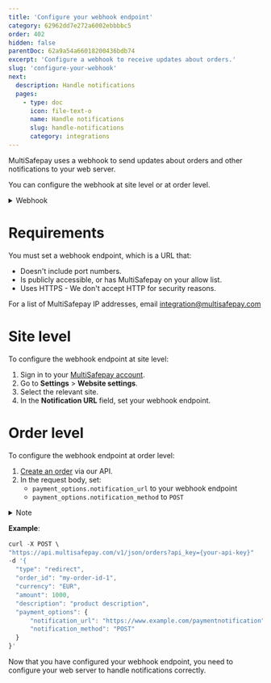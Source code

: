 ```yaml
---
title: 'Configure your webhook endpoint'
category: 62962dd7e272a6002ebbbbc5
order: 402
hidden: false
parentDoc: 62a9a54a66018200436bdb74
excerpt: 'Configure a webhook to receive updates about orders.'
slug: 'configure-your-webhook'
next:
  description: Handle notifications
  pages:
    - type: doc
      icon: file-text-o
      name: Handle notifications
      slug: handle-notifications
      category: integrations
---
```


MultiSafepay uses a webhook to send updates about orders and other notifications to your web server.

You can configure the webhook at site level or at order level.

<details id="webhook">
<summary>Webhook</summary>
<br>

The webhook is triggered when the [order or transaction status](/docs/payments-statuses/) changes, e.g. when:

- A customer completes payment
- A customer's payment is declined or fails
- An order has shipped
- A refund is processed

MultiSafepay uses HTTPS to send notifications securely to the webhook endpoint configured for your web server.

Our webhook uses the `POST` method to inform your web server when there is an update, and shares details on what has changed. This is more efficient than a poll-based method where your web server must continually check for updates.

<img src="https://raw.githubusercontent.com/MultiSafepay/docs/readmedocs-staging/static/diagrams/svg/webhook-flow.svg" alt="Webhook communication flow" style="display: block;
  margin-left: auto;
  margin-right: auto;
  max-width: 750px;
  width: 100%;">

</details>

# Requirements

You must set a webhook endpoint, which is a URL that:

- Doesn't include port numbers.
- Is publicly accessible, or has MultiSafepay on your allow list.
- Uses HTTPS - We don't accept HTTP for security reasons.

For a list of MultiSafepay IP addresses, email <integration@multisafepay.com>

# Site level

To configure the webhook endpoint at site level:

1. Sign in to your [MultiSafepay account](https://merchant.multisafepay.com).
2. Go to **Settings** > **Website settings**.
3. Select the relevant site.
4. In the **Notification URL** field, set your webhook endpoint.

# Order level

To configure the webhook endpoint at order level:

1. [Create an order](https://docs-api.multisafepay.com/reference/createorder) via our API.
2. In the request body, set:
	- `payment_options.notification_url` to your webhook endpoint
	- `payment_options.notification_method` to `POST`

<details id="note">
<summary>Note</summary>
<br>

We do support `GET` as a `notification_method`, but we strongly recommend to use `POST`, which is the most efficient.
</details>

**Example**:

``` javascript
curl -X POST \
"https://api.multisafepay.com/v1/json/orders?api_key={your-api-key}"
-d '{
  "type": "redirect",
  "order_id": "my-order-id-1",
  "currency": "EUR",
  "amount": 1000,
  "description": "product description",
  "payment_options": {
      "notification_url": "https://www.example.com/paymentnotification",
      "notification_method": "POST"
  }
}'
```

Now that you have configured your webhook endpoint, you need to configure your web server to handle notifications correctly.
